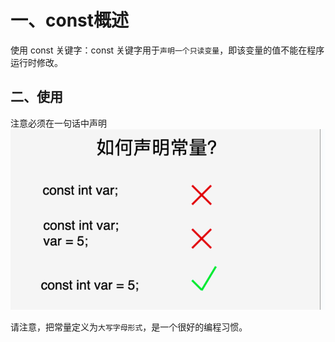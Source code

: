 # 一、const概述
使用 const 关键字：const 关键字用于`声明一个只读变量`，即该变量的值不能在程序运行时修改。

## 二、使用
注意必须在一句话中声明
![alt text](img/一句话声明const.png)

请注意，把常量定义为`大写字母形式`，是一个很好的编程习惯。

